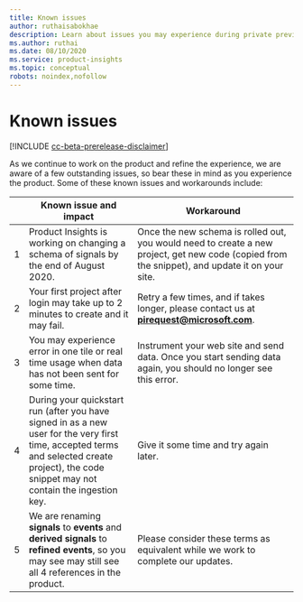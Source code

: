 ```yaml
---
title: Known issues 
author: ruthaisabokhae
description: Learn about issues you may experience during private preview and how to work around them
ms.author: ruthai
ms.date: 08/10/2020
ms.service: product-insights
ms.topic: conceptual
robots: noindex,nofollow
---
```


# Known issues

[!INCLUDE [cc-beta-prerelease-disclaimer]( includes/cc-beta-prerelease-disclaimer.md)]

As we continue to work on the product and refine the experience, we are aware of a few outstanding issues, so bear these in mind as you experience the product. Some of these known issues and workarounds include:

|  | Known issue and impact | Workaround | 
|------------------|------------------------|------------------------|
| 1 | Product Insights is working on changing a schema of signals by the end of August 2020. | Once the new schema is rolled out, you would need to create a new project, get new code (copied from the snippet), and update it on your site. |
| 2 | Your first project after login may take up to 2 minutes to create and it may fail. | Retry a few times, and if takes longer, please contact us at **pirequest@microsoft.com**. |
| 3 | You may experience error in one tile or real time usage when data has not been sent for some time. | Instrument your web site and send data. Once you start sending data again, you should no longer see this error. | 
| 4 | During your quickstart run (after you have signed in as a new user for the very first time, accepted terms and selected create project), the code snippet may not contain the ingestion key. | Give it some time and try again later. |
| 5 | We are renaming **signals** to **events** and **derived signals** to **refined events**, so you may see may still see all 4 references in the product. | Please consider these terms as equivalent while we work to complete our updates. |
